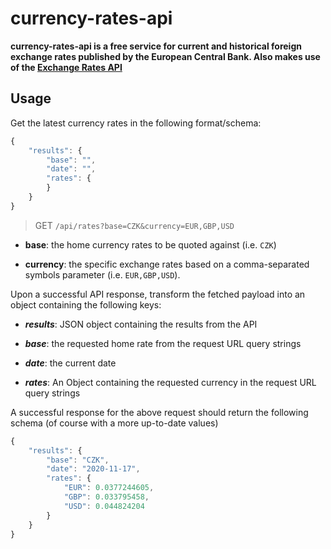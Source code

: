 # currency-rates-api

**currency-rates-api is a free service for current and historical foreign exchange rates
published by the European Central Bank. Also makes use of the [Exchange Rates API](https://exchangeratesapi.io)**

## Usage

Get the latest currency rates in the following format/schema:

```js
{
    "results": {
        "base": "",
        "date": "",
        "rates": {
        }
    }
}
```

> GET ```/api/rates?base=CZK&currency=EUR,GBP,USD```

* **base**: the home currency rates to be quoted against (i.e. `CZK`)

* **currency**: the specific exchange rates based on a comma-separated symbols parameter (i.e. `EUR,GBP,USD`).


Upon a successful API response, transform the fetched payload into an object containing the following keys:

* **_results_**: JSON object containing the results from the API

* **_base_**: the requested home rate from the request URL query strings

* **_date_**: the current date 

* **_rates_**: An Object containing the requested currency in the request URL query strings

A successful response for the above request should return the following schema (of course with a more up-to-date values)

```jsx
{
    "results": {
        "base": "CZK",
        "date": "2020-11-17",
        "rates": {
            "EUR": 0.0377244605,
            "GBP": 0.033795458,
            "USD": 0.044824204
        }
    }
}
```